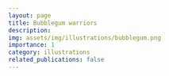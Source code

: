 ```yaml
---
layout: page
title: Bubblegum warriors
description: 
img: assets/img/illustrations/bubblegum.png
importance: 1
category: illustrations
related_publications: false
---
```




